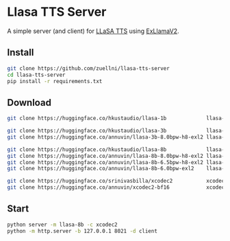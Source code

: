 # Llasa TTS Server
A simple server (and client) for [LLaSA TTS](https://huggingface.co/collections/HKUSTAudio/llasa-679b87dbd06ac556cc0e0f44) using [ExLlamaV2](https://github.com/turboderp-org/exllamav2).

## Install
```sh
git clone https://github.com/zuellni/llasa-tts-server
cd llasa-tts-server
pip install -r requirements.txt
```

## Download
```sh
git clone https://huggingface.co/hkustaudio/llasa-1b             llasa-1b # 1b @ bf16

git clone https://huggingface.co/hkustaudio/llasa-3b             llasa-3b # 3b @ bf16
git clone https://huggingface.co/annuvin/llasa-3b-8.0bpw-h8-exl2 llasa-3b # 3b @ 8.0bpw

git clone https://huggingface.co/hkustaudio/llasa-8b             llasa-8b # 8b @ bf16
git clone https://huggingface.co/annuvin/llasa-8b-8.0bpw-h8-exl2 llasa-8b # 8b @ 8.0bpw
git clone https://huggingface.co/annuvin/llasa-8b-6.5bpw-h8-exl2 llasa-8b # 8b @ 6.5bpw
git clone https://huggingface.co/annuvin/llasa-8b-6.0bpw-exl2    llasa-8b # 8b @ 6.0bpw

git clone https://huggingface.co/srinivasbilla/xcodec2           xcodec2  # fp32
git clone https://huggingface.co/annuvin/xcodec2-bf16            xcodec2  # bf16
```

## Start
```sh
python server -m llasa-8b -c xcodec2
python -m http.server -b 127.0.0.1 8021 -d client
```

